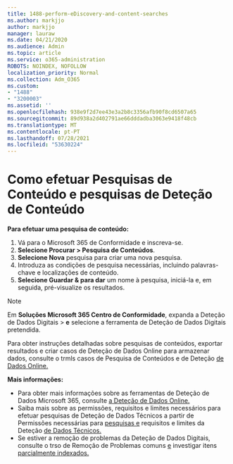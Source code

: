 ```yaml
---
title: 1488-perform-eDiscovery-and-content-searches
ms.author: markjjo
author: markjjo
manager: lauraw
ms.date: 04/21/2020
ms.audience: Admin
ms.topic: article
ms.service: o365-administration
ROBOTS: NOINDEX, NOFOLLOW
localization_priority: Normal
ms.collection: Adm_O365
ms.custom:
- "1488"
- "3200003"
ms.assetid: ''
ms.openlocfilehash: 938e9f2d7ee43e3a2b8c3356afb90f8cd6507a65
ms.sourcegitcommit: 89d938a2d402791ae66dddadba3063e9418f48cb
ms.translationtype: MT
ms.contentlocale: pt-PT
ms.lasthandoff: 07/28/2021
ms.locfileid: "53630224"
---
```

# <a name="how-to-perform-content-searches-and-ediscovery-searches"></a>Como efetuar Pesquisas de Conteúdo e pesquisas de Deteção de Conteúdo

**Para efetuar uma pesquisa de conteúdo:**

1. Vá para o Microsoft 365 de Conformidade e inscreva-se.
2. **Selecione Procurar > Pesquisa de Conteúdos**.
3. **Selecione Nova** pesquisa para criar uma nova pesquisa.
4. Introduza as condições de pesquisa necessárias, incluindo palavras-chave e localizações de conteúdo.
5. **Selecione Guardar & para dar** um nome à pesquisa, iniciá-la e, em seguida, pré-visualize os resultados.

> [!NOTE]
> Em **Soluções Microsoft 365 Centro de Conformidade**, expanda a Deteção de Dados Digitais  >   **e** selecione a ferramenta de Deteção de Dados Digitais pretendida.

Para obter instruções detalhadas sobre pesquisas de conteúdos, exportar resultados [](/microsoft-365/compliance/content-search) e criar casos de Deteção de Dados Online para armazenar dados, consulte o trmls casos de Pesquisa de Conteúdos e de Deteção [de Dados Online.](/microsoft-365/compliance/ediscovery-cases)

**Mais informações:**

- Para obter mais informações sobre as ferramentas de Deteção de Dados Microsoft 365, consulte [a Deteção de Dados Online.](/microsoft-365/compliance/ediscovery)
- Saiba mais sobre as permissões, requisitos e limites necessários para efetuar pesquisas de Deteção de Dados Técnicos a partir de Permissões necessárias para [pesquisas e](/microsoft-365/compliance/assign-ediscovery-permissions) requisitos e limites da Deteção [de Dados Técnicos.](/microsoft-365/compliance/limits-for-content-search)
- Se estiver a remoção de problemas da Deteção de Dados Digitais, consulte o trso de Remoção de Problemas comuns [e](/microsoft-365/compliance/ediscovery-troubleshooting-common-issues) investigar itens [parcialmente indexados.](/microsoft-365/compliance/investigating-partially-indexed-items-in-ediscovery)

